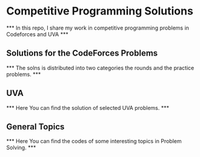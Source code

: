 # Competitive Programming Solutions

*** In this repo, I share my work in competitive programming problems in Codeforces and UVA ***

## Solutions for the CodeForces Problems 

*** The solns is distributed into two categories the rounds and the practice problems. ***

## UVA

*** Here You can find the solution of selected UVA problems. ***

## General Topics

*** Here You can find the codes of some interesting topics in Problem Solving. ***
